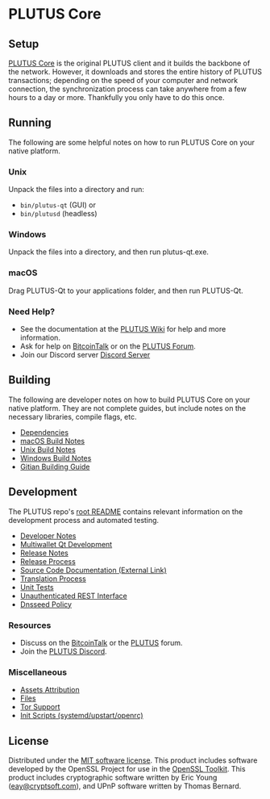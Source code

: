 PLUTUS Core
=============

Setup
---------------------
[PLUTUS Core](http://plutus.org/wallet) is the original PLUTUS client and it builds the backbone of the network. However, it downloads and stores the entire history of PLUTUS transactions; depending on the speed of your computer and network connection, the synchronization process can take anywhere from a few hours to a day or more. Thankfully you only have to do this once.

Running
---------------------
The following are some helpful notes on how to run PLUTUS Core on your native platform.

### Unix

Unpack the files into a directory and run:

- `bin/plutus-qt` (GUI) or
- `bin/plutusd` (headless)

### Windows

Unpack the files into a directory, and then run plutus-qt.exe.

### macOS

Drag PLUTUS-Qt to your applications folder, and then run PLUTUS-Qt.

### Need Help?

* See the documentation at the [PLUTUS Wiki](https://github.com/PLUTUS-Project/PLUTUS/wiki)
for help and more information.
* Ask for help on [BitcoinTalk](https://bitcointalk.org/index.php?topic=1262920.0) or on the [PLUTUS Forum](http://forum.plutus.org/).
* Join our Discord server [Discord Server](https://discord.plutus.org)

Building
---------------------
The following are developer notes on how to build PLUTUS Core on your native platform. They are not complete guides, but include notes on the necessary libraries, compile flags, etc.

- [Dependencies](dependencies.md)
- [macOS Build Notes](build-osx.md)
- [Unix Build Notes](build-unix.md)
- [Windows Build Notes](build-windows.md)
- [Gitian Building Guide](gitian-building.md)

Development
---------------------
The PLUTUS repo's [root README](/README.md) contains relevant information on the development process and automated testing.

- [Developer Notes](developer-notes.md)
- [Multiwallet Qt Development](multiwallet-qt.md)
- [Release Notes](release-notes.md)
- [Release Process](release-process.md)
- [Source Code Documentation (External Link)](https://www.fuzzbawls.pw/plutus/doxygen/)
- [Translation Process](translation_process.md)
- [Unit Tests](unit-tests.md)
- [Unauthenticated REST Interface](REST-interface.md)
- [Dnsseed Policy](dnsseed-policy.md)

### Resources
* Discuss on the [BitcoinTalk](https://bitcointalk.org/index.php?topic=1262920.0) or the [PLUTUS](http://forum.plutus.org/) forum.
* Join the [PLUTUS Discord](https://discord.plutus.org).

### Miscellaneous
- [Assets Attribution](assets-attribution.md)
- [Files](files.md)
- [Tor Support](tor.md)
- [Init Scripts (systemd/upstart/openrc)](init.md)

License
---------------------
Distributed under the [MIT software license](/COPYING).
This product includes software developed by the OpenSSL Project for use in the [OpenSSL Toolkit](https://www.openssl.org/). This product includes
cryptographic software written by Eric Young ([eay@cryptsoft.com](mailto:eay@cryptsoft.com)), and UPnP software written by Thomas Bernard.
